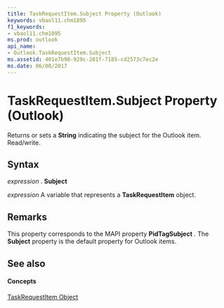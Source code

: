 ```yaml
---
title: TaskRequestItem.Subject Property (Outlook)
keywords: vbaol11.chm1895
f1_keywords:
- vbaol11.chm1895
ms.prod: outlook
api_name:
- Outlook.TaskRequestItem.Subject
ms.assetid: 401e7b98-929c-281f-7185-cd2573c7ec2e
ms.date: 06/08/2017
---
```



# TaskRequestItem.Subject Property (Outlook)

Returns or sets a **String** indicating the subject for the Outlook item. Read/write.


## Syntax

 _expression_ . **Subject**

 _expression_ A variable that represents a **TaskRequestItem** object.


## Remarks

This property corresponds to the MAPI property **PidTagSubject** . The **Subject** property is the default property for Outlook items.


## See also


#### Concepts


[TaskRequestItem Object](taskrequestitem-object-outlook.md)


